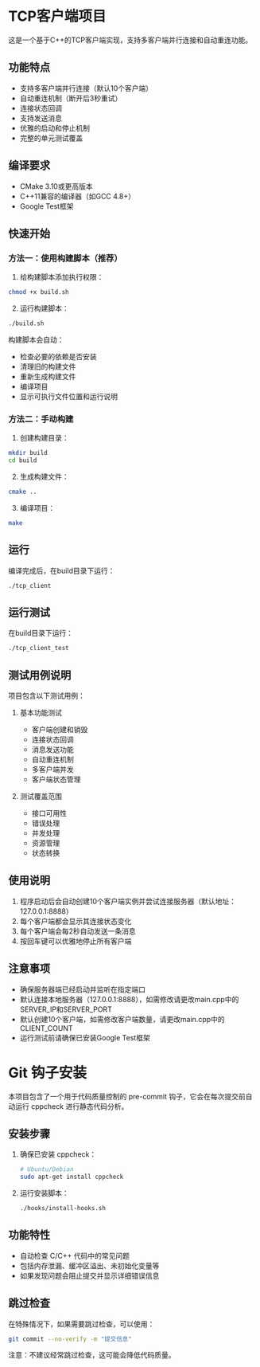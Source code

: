 # TCP客户端项目

这是一个基于C++的TCP客户端实现，支持多客户端并行连接和自动重连功能。

## 功能特点

- 支持多客户端并行连接（默认10个客户端）
- 自动重连机制（断开后3秒重试）
- 连接状态回调
- 支持发送消息
- 优雅的启动和停止机制
- 完整的单元测试覆盖

## 编译要求

- CMake 3.10或更高版本
- C++11兼容的编译器（如GCC 4.8+）
- Google Test框架

## 快速开始

### 方法一：使用构建脚本（推荐）

1. 给构建脚本添加执行权限：
```bash
chmod +x build.sh
```

2. 运行构建脚本：
```bash
./build.sh
```

构建脚本会自动：
- 检查必要的依赖是否安装
- 清理旧的构建文件
- 重新生成构建文件
- 编译项目
- 显示可执行文件位置和运行说明

### 方法二：手动构建

1. 创建构建目录：
```bash
mkdir build
cd build
```

2. 生成构建文件：
```bash
cmake ..
```

3. 编译项目：
```bash
make
```

## 运行

编译完成后，在build目录下运行：
```bash
./tcp_client
```

## 运行测试

在build目录下运行：
```bash
./tcp_client_test
```

## 测试用例说明

项目包含以下测试用例：

1. 基本功能测试
   - 客户端创建和销毁
   - 连接状态回调
   - 消息发送功能
   - 自动重连机制
   - 多客户端并发
   - 客户端状态管理

2. 测试覆盖范围
   - 接口可用性
   - 错误处理
   - 并发处理
   - 资源管理
   - 状态转换

## 使用说明

1. 程序启动后会自动创建10个客户端实例并尝试连接服务器（默认地址：127.0.0.1:8888）
2. 每个客户端都会显示其连接状态变化
3. 每个客户端会每2秒自动发送一条消息
4. 按回车键可以优雅地停止所有客户端

## 注意事项

- 确保服务器端已经启动并监听在指定端口
- 默认连接本地服务器（127.0.0.1:8888），如需修改请更改main.cpp中的SERVER_IP和SERVER_PORT
- 默认创建10个客户端，如需修改客户端数量，请更改main.cpp中的CLIENT_COUNT
- 运行测试前请确保已安装Google Test框架

# Git 钩子安装

本项目包含了一个用于代码质量控制的 pre-commit 钩子，它会在每次提交前自动运行 cppcheck 进行静态代码分析。

## 安装步骤

1. 确保已安装 cppcheck：
   ```bash
   # Ubuntu/Debian
   sudo apt-get install cppcheck
   ```

2. 运行安装脚本：
   ```bash
   ./hooks/install-hooks.sh
   ```

## 功能特性

- 自动检查 C/C++ 代码中的常见问题
- 包括内存泄漏、缓冲区溢出、未初始化变量等
- 如果发现问题会阻止提交并显示详细错误信息

## 跳过检查

在特殊情况下，如果需要跳过检查，可以使用：
```bash
git commit --no-verify -m "提交信息"
```

注意：不建议经常跳过检查，这可能会降低代码质量。 